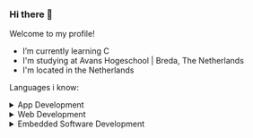 ### Hi there 👋
Welcome to my profile!

- I’m currently learning C
- I'm studying at Avans Hogeschool | Breda, The Netherlands
- I'm located in the Netherlands

Languages i know:

<details>
  <summary>App Development</summary>
  - C# (.NET, .NET MAUI) <br>
  - Java <br> 
  - Python
</details>

<details>
  <summary>Web Development</summary>
  - HTML <br>
  - CSS <br>
  - SQL <br>
  - PHP <br>
  - Javascript/Typescript (beginner)
  - React
</details>

<details>
  <summary>Embedded Software Development</summary>
  - C (Arduino, Esp32) <br>
</details>
